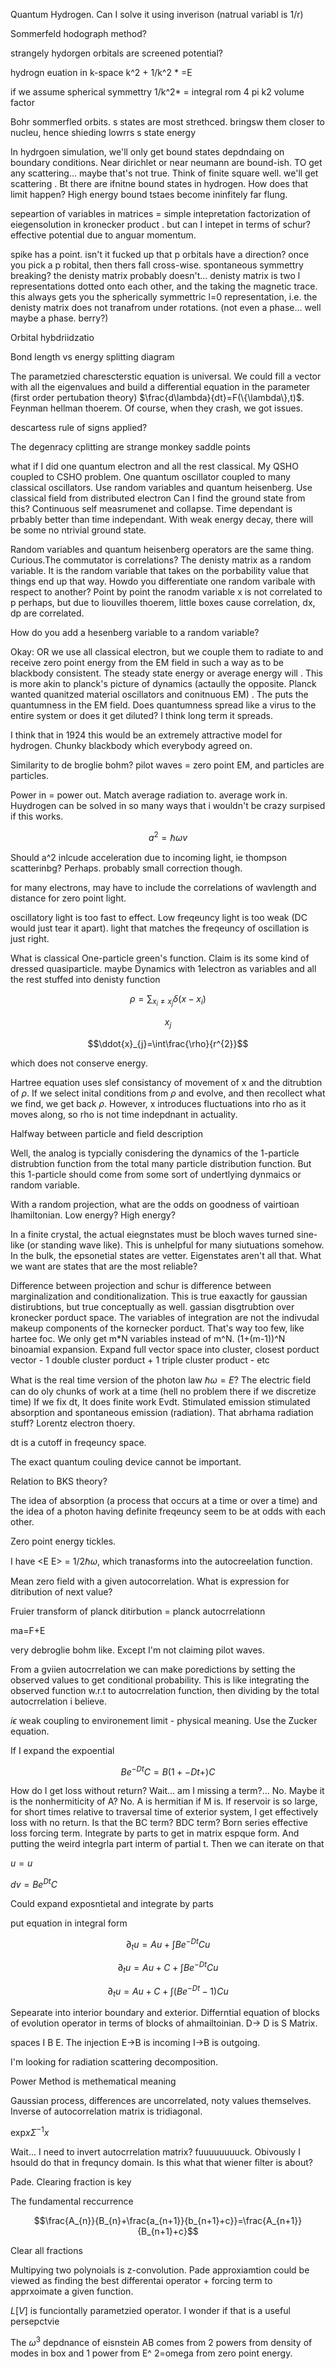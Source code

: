 Quantum Hydrogen. Can I solve it using inverison (natrual variabl is
1/r)

Sommerfeld hodograph method?

strangely hydorgen orbitals are screened potential?

hydrogn euation in k-space k\^2 + 1/k\^2 \* =E

if we assume spherical symmettry 1/k\^2\* = integral rom 4 pi k2 volume
factor

Bohr sommerfled orbits. s states are most strethced. bringsw them closer
to nucleu, hence shieding lowrrs s state energy

In hydrgoen simulation, we'll only get bound states depdndaing on
boundary conditions. Near dirichlet or near neumann are bound-ish. TO
get any scattering\... maybe that's not true. Think of finite square
well. we'll get scattering . Bt there are ifnitne bound states in
hydrogen. How does that limit happen? High energy bound tstaes become
ininfitely far flung.

sepeartion of variables in matrices = simple intepretation factorization
of eiegensolution in kronecker product . but can I intepet in terms of
schur? effective potential due to anguar momentum.

spike has a point. isn't it fucked up that p orbitals have a direction?
once you pick a p robital, then thers fall cross-wise. spontaneous
symmettry breaking? the denisty matrix probably doesn't\... denisty
matrix is two l representations dotted onto each other, and the taking
the magnetic trace. this always gets you the spherically symmettric l=0
representation, i.e. the denisty matrix does not tranafrom under
rotations. (not even a phase\... well maybe a phase. berry?)

Orbital hybdriidzatio

Bond length vs energy splitting diagram

The parametzied charescterstic equation is universal. We could fill a
vector with all the eigenvalues and build a differential equation in the
parameter (first order pertubation theory)
$\frac{d\lambda}{dt}=F(\{\lambda\},t)$. Feynman hellman thoerem. Of
course, when they crash, we got issues.

descartess rule of signs applied?

The degenracy cplitting are strange monkey saddle points

what if I did one quantum electron and all the rest classical. My QSHO
coupled to CSHO problem. One quantum oscillator coupled to many
classical oscillators. Use random variables and quantum heisenberg. Use
classical field from distributed electron Can I find the ground state
from this? Continuous self measrumenet and collapse. Time dependant is
prbably better than time independant. With weak energy decay, there will
be some no ntrivial ground state.

Random variables and quantum heisenberg operators are the same thing.
Curious.The commutator is correlations? The denisty matrix as a random
variable. It is the random variable that takes on the porbability value
that things end up that way. Howdo you differentiate one random varibale
with respect to another? Point by point the ranodm variable x is not
correlated to p perhaps, but due to liouvilles thoerem, little boxes
cause correlation, dx, dp are correlated.

How do you add a hesenberg variable to a random variable?

Okay: OR we use all classical electron, but we couple them to radiate to
and receive zero point energy from the EM field in such a way as to be
blackbody consistent. The steady state energy or average energy will .
This is more akin to planck's picture of dynamics (actaully the
opposite. Planck wanted quanitzed material oscillators and conitnuous
EM) . The puts the quantumness in the EM field. Does quantumness spread
like a virus to the entire system or does it get diluted? I think long
term it spreads.

I think that in 1924 this would be an extremely attractive model for
hydrogen. Chunky blackbody which everybody agreed on.

Similarity to de broglie bohm? pilot waves = zero point EM, and
particles are particles.

Power in = power out. Match average radiation to. average work in.
Huydrogen can be solved in so many ways that i wouldn't be crazy
surpised if this works.

$$a^{2}=\hbar\omega v$$

Should a\^2 inlcude acceleration due to incoming light, ie thompson
scatterinbg? Perhaps. probably small correction though.

for many electrons, may have to include the correlations of wavlength
and distance for zero point light.

oscillatory light is too fast to effect. Low freqeuncy light is too weak
(DC would just tear it apart). light that matches the freqeuncy of
oscillation is just right.

What is classical One-particle green's function. Claim is its some kind
of dressed quasiparticle. maybe Dynamics with 1electron as variables and
all the rest stuffed into denisty function

$$\rho=\sum_{x_{i}\ne x_{j}}\delta(x-x_{i})$$

$$x_{j}$$

$$\ddot{x}_{j}=\int\frac{\rho}{r^{2}}$$

which does not conserve energy.

Hartree equation uses slef consistancy of movement of x and the
ditrubtion of $\rho$. If we select inital conditions from $\rho$ and
evolve, and then recollect what we find, we get back $\rho$. However, x
introduces fluctuations into rho as it moves along, so rho is not time
indepdnant in actuality.

Halfway between particle and field description

Well, the analog is typcially conisdering the dynamics of the 1-particle
distrubtion function from the total many particle distribution function.
But this 1-particle should come from some sort of undertlying dynmaics
or random variable.

With a random projection, what are the odds on goodness of vairtioan
lhamiltonian. Low energy? High energy?

In a finite crystal, the actual eiegnstates must be bloch waves turned
sine-like (or standing wave like). This is unhelpful for many
siutuations somehow. In the bulk, the epsonetial states are vetter.
Eigenstates aren't all that. What we want are states that are the most
reliable?

Difference between projection and schur is difference between
marginalization and conditionalization. This is true eaxactly for
gaussian distirubtions, but true conceptually as well. gassian
disgtrubtion over kronecker porduct space. The variables of integration
are not the indivudal makeup components of the kornecker porduct. That's
way too few, like hartee foc. We only get m\*N variables instead of
m\^N. (1+(m-1))\^N binoamial expansion. Expand full vector space into
cluster, closest porduct vector - 1 double cluster porduct + 1 triple
cluster product - etc

What is the real time version of the photon law $\hbar\omega=E$? The
electric field can do oly chunks of work at a time (hell no problem
there if we discretize time) If we fix dt, It does finite work Evdt.
Stimulated emission stimulated absorption and spontaneous emission
(radiation). That abrhama radiation stuff? Lorentz electron thoery.

dt is a cutoff in freqeuncy space.

The exact quantum couling device cannot be important.

Relation to BKS theory?

The idea of absorption (a process that occurs at a time or over a time)
and the idea of a photon having definite freqeuncy seem to be at odds
with each other.

Zero point energy tickles.

I have \<E E\> = $1/2\hbar\omega$, which tranasforms into the
autocreelation function.

Mean zero field with a given autocorrelation. What is expression for
ditribution of next value?

Fruier transform of planck ditirbution = planck autocrrelationn

ma=F+E

very debroglie bohm like. Except I'm not claiming pilot waves.

From a gviien autocrrelation we can make poredictions by setting the
observed values to get conditional probability. This is like integrating
the observed function w.r.t to autocrrelation function, then dividing by
the total autocrrelation i believe.

$i\epsilon$ weak coupling to environement limit - physical meaning. Use
the Zucker equation.

If I expand the expoential

$$Be^{-Dt}C=B(1+-Dt+)C$$

How do I get loss without return? Wait\... am I missing a term?\... No.
Maybe it is the nonhermiticity of A? No. A is hermitian if M is. If
reservoir is so large, for short times relative to traversal time of
exterior system, I get effectively loss with no return. Is that the BC
term? BDC term? Born series effective loss forcing term. Integrate by
parts to get in matrix espque form. And putting the weird integrla part
interm of partial t. Then we can iterate on that

$u=u$

$dv=Be^{Dt}C$

Could expand exposntietal and integrate by parts

put equation in integral form

$$\partial_{t}u=Au+\int Be^{-Dt}Cu$$

$$\partial_{t}u=Au+C+\int Be^{-Dt}Cu$$

$$\partial_{t}u=Au+C+\int(Be^{-Dt}-1)Cu$$

Sepearate into interior boundary and exterior. Differntial equation of
blocks of evolution operator in terms of blocks of ahmailtoinian. D-\> D
is S Matrix.

spaces I B E. The injection E-\>B is incoming I-\>B is outgoing.

I'm looking for radiation scattering decomposition.

Power Method is methematical meaning

Gaussian process, differences are uncorrelated, noty values themselves.
Inverse of autocorrelation matrix is tridiagonal.

exp$x\Sigma^{-1}x$

Wait\... I need to invert autocrrelation matrix? fuuuuuuuuck. Obivously
I hsould do that in frequncy domain. Is this what that wiener filter is
about?

Pade. Clearing fraction is key

The fundamental reccurrence

$$\frac{A_{n}}{B_{n}+\frac{a_{n+1}}{b_{n+1}+c}}=\frac{A_{n+1}}{B_{n+1}+c}$$

Clear all fractions

Multipying two polynoials is z-convolution. Pade approxiamtion could be
viewed as finding the best differentai operator + forcing term to
apprxoimate a given function.

$L[V]$ is funciontally parametzied operator. I wonder if that is a
useful persepctvie

The $\omega^{3}$ depdnance of eisnstein AB comes from 2 powers from
density of modes in box and 1 power from E\^ 2=omega from zero point
energy.

